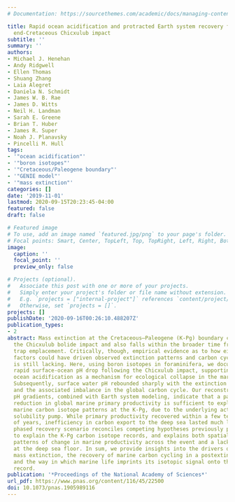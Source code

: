 ```yaml
---
# Documentation: https://sourcethemes.com/academic/docs/managing-content/

title: Rapid ocean acidification and protracted Earth system recovery followed the
  end-Cretaceous Chicxulub impact
subtitle: ''
summary: ''
authors:
- Michael J. Henehan
- Andy Ridgwell
- Ellen Thomas
- Shuang Zhang
- Laia Alegret
- Daniela N. Schmidt
- James W. B. Rae
- James D. Witts
- Neil H. Landman
- Sarah E. Greene
- Brian T. Huber
- James R. Super
- Noah J. Planavsky
- Pincelli M. Hull
tags:
- '"ocean acidification"'
- '"boron isotopes"'
- '"Cretaceous/Paleogene boundary"'
- '"GENIE model"'
- '"mass extinction"'
categories: []
date: '2019-11-01'
lastmod: 2020-09-15T20:23:45-04:00
featured: false
draft: false

# Featured image
# To use, add an image named `featured.jpg/png` to your page's folder.
# Focal points: Smart, Center, TopLeft, Top, TopRight, Left, Right, BottomLeft, Bottom, BottomRight.
image:
  caption: ''
  focal_point: ''
  preview_only: false

# Projects (optional).
#   Associate this post with one or more of your projects.
#   Simply enter your project's folder or file name without extension.
#   E.g. `projects = ["internal-project"]` references `content/project/deep-learning/index.md`.
#   Otherwise, set `projects = []`.
projects: []
publishDate: '2020-09-16T00:26:10.488207Z'
publication_types:
- 2
abstract: Mass extinction at the Cretaceous–Paleogene (K-Pg) boundary coincides with
  the Chicxulub bolide impact and also falls within the broader time frame of Deccan
  trap emplacement. Critically, though, empirical evidence as to how either of these
  factors could have driven observed extinction patterns and carbon cycle perturbations
  is still lacking. Here, using boron isotopes in foraminifera, we document a geologically
  rapid surface-ocean pH drop following the Chicxulub impact, supporting impact-induced
  ocean acidification as a mechanism for ecological collapse in the marine realm.
  Subsequently, surface water pH rebounded sharply with the extinction of marine calcifiers
  and the associated imbalance in the global carbon cycle. Our reconstructed water-column
  pH gradients, combined with Earth system modeling, indicate that a partial ∼50%
  reduction in global marine primary productivity is sufficient to explain observed
  marine carbon isotope patterns at the K-Pg, due to the underlying action of the
  solubility pump. While primary productivity recovered within a few tens of thousands
  of years, inefficiency in carbon export to the deep sea lasted much longer. This
  phased recovery scenario reconciles competing hypotheses previously put forward
  to explain the K-Pg carbon isotope records, and explains both spatially variable
  patterns of change in marine productivity across the event and a lack of extinction
  at the deep sea floor. In sum, we provide insights into the drivers of the last
  mass extinction, the recovery of marine carbon cycling in a postextinction world,
  and the way in which marine life imprints its isotopic signal onto the geological
  record.
publication: '*Proceedings of the National Academy of Sciences*'
url_pdf: https://www.pnas.org/content/116/45/22500
doi: 10.1073/pnas.1905989116
---
```

